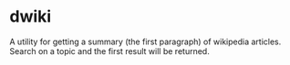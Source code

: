 # dwiki
A utility for getting a summary (the first paragraph) of wikipedia articles. Search on a topic and the first result will be returned.

